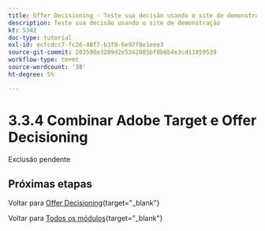 ```yaml
---
title: Offer Decisioning - Teste sua decisão usando o site de demonstração
description: Teste sua decisão usando o site de demonstração
kt: 5342
doc-type: tutorial
exl-id: ecfcdcc7-fc26-48f7-b3f8-6e97f8e1eee3
source-git-commit: 203590e3289d2e5342085bf8b6b4e3cd11859539
workflow-type: tm+mt
source-wordcount: '38'
ht-degree: 5%

---
```


# 3.3.4 Combinar Adobe Target e Offer Decisioning

Exclusão pendente

## Próximas etapas

Voltar para [Offer Decisioning](offer-decisioning.md){target="_blank"}

Voltar para [Todos os módulos](./../../../../overview.md){target="_blank"}
